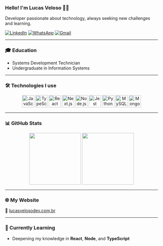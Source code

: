 ### Hello! I'm Lucas Veloso 👋🏽

Developer passionate about technology, always seeking new challenges and learning.

[![LinkedIn](https://img.shields.io/badge/LinkedIn-0077B5?style=for-the-badge&logo=linkedin&logoColor=white)](https://www.linkedin.com/in/lucasvelosoalves/)
[![WhatsApp](https://img.shields.io/badge/WhatsApp-25D366?style=for-the-badge&logo=whatsapp&logoColor=white)](https://api.whatsapp.com/send?phone=5571996579989)
[![Gmail](https://img.shields.io/badge/Gmail-D14836?style=for-the-badge&logo=gmail&logoColor=white)](mailto:lucasvalves98@gmail.com)

---

### 🎓 Education

- Systems Development Technician  
- Undergraduate in Information Systems  

---

### 🛠️ Technologies I use

<div align="center">
  <img height="40" src="https://cdn.jsdelivr.net/gh/devicons/devicon/icons/javascript/javascript-plain.svg" alt="JavaScript" />
  <img height="40" src="https://cdn.jsdelivr.net/gh/devicons/devicon/icons/typescript/typescript-original.svg" alt="TypeScript" />
  <img height="40" src="https://cdn.jsdelivr.net/gh/devicons/devicon/icons/react/react-original.svg" alt="React" />
  <img height="40" src="https://cdn.jsdelivr.net/gh/devicons/devicon/icons/nextjs/nextjs-original.svg" alt="Next.js" />
  <img height="40" src="https://cdn.jsdelivr.net/gh/devicons/devicon/icons/nodejs/nodejs-original.svg" alt="Node.js" />
  <img height="40" src="https://cdn.jsdelivr.net/gh/devicons/devicon/icons/jest/jest-plain.svg" alt="Jest" />
  <img height="40" src="https://cdn.jsdelivr.net/gh/devicons/devicon/icons/python/python-original.svg" alt="Python" />
  <img height="40" src="https://cdn.jsdelivr.net/gh/devicons/devicon/icons/mysql/mysql-original.svg" alt="MySQL" />
  <img height="40" src="https://cdn.jsdelivr.net/gh/devicons/devicon/icons/mongodb/mongodb-original.svg" alt="MongoDB" />
</div>

---

### 📊 GitHub Stats

<p align="center">
  <img height="170" src="https://github-readme-stats.vercel.app/api?username=lucasvalves&show_icons=true&theme=cobalthighcontrast" />
  <img height="170" src="https://github-readme-stats.vercel.app/api/top-langs/?username=lucasvalves&layout=compact&theme=cobalthighcontrast" />
</p>

---

### 🌐 My Website

🔗 [lucasvelosodev.com.br](https://lucasvelosodev.com.br/)

---

### 🚀 Currently Learning

- Deepening my knowledge in **React**, **Node**, and **TypeScript**
